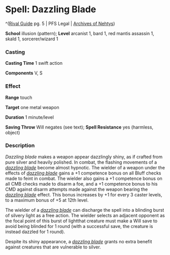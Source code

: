# Spell: Dazzling Blade

^([Rival Guide][ss-dazzling-blade] pg. 5 | PFS Legal | [Archives of Nehtys][sn-dazzling-blade])

**School** illusion (pattern); **Level** arcanist 1, bard 1, red mantis assassin 1, skald 1, sorcerer/wizard 1

### Casting

**Casting Time** 1 swift action  

**Components** V, S

### Effect

**Range** touch  

**Target** one metal weapon  

**Duration** 1 minute/level  

**Saving Throw** Will negates (see text); **Spell Resistance** yes (harmless, object)

### Description

_Dazzling blade_ makes a weapon appear dazzlingly shiny, as if crafted from pure silver and heavily polished. In combat, the flashing movements of a _[dazzling blade]_ become almost hypnotic. The wielder of a weapon under the effects of _[dazzling blade]_ gains a +1 competence bonus on all Bluff checks made to feint in combat. The wielder also gains a +1 competence bonus on all CMB checks made to disarm a foe, and a +1 competence bonus to his CMD against disarm attempts made against the weapon bearing the _[dazzling blade]_ effect. This bonus increases by +1 for every 3 caster levels, to a maximum bonus of +5 at 12th level.  

The wielder of a _[dazzling blade]_ can discharge the spell into a blinding burst of silvery light as a free action. The wielder selects an adjacent opponent as the focal point of this burst of lightthat creature must make a Will save to avoid being blinded for 1 round (with a successful save, the creature is instead dazzled for 1 round).  

Despite its shiny appearance, a _[dazzling blade]_ grants no extra benefit against creatures that are vulnerable to silver.

[ss-dazzling-blade]: http://paizo.com/store/games/rolep
[sn-dazzling-blade]: http://www.archivesofnethys.com/SpellDisplay.aspx?ItemName=Dazzling%20Blade
[dazzling blade]: http://www.archivesofnethys.com/SpellDisplay.aspx?ItemName=dazzling%20blade